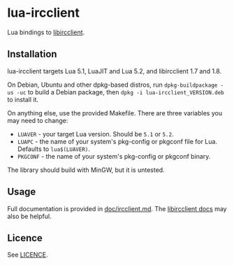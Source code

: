 # lua-ircclient

Lua bindings to [libircclient](http://www.ulduzsoft.com/linux/libircclient/).

## Installation

lua-ircclient targets Lua 5.1, LuaJIT and Lua 5.2, and libircclient 1.7 and 1.8.

On Debian, Ubuntu and other dpkg-based distros, run `dpkg-buildpackage -us -uc` to build a Debian
package, then `dpkg -i lua-ircclient_VERSION.deb` to install it.

On anything else, use the provided Makefile. There are three variables you may need to change:

- `LUAVER` - your target Lua version. Should be `5.1` or `5.2`.
- `LUAPC` - the name of your system's pkg-config or pkgconf file for Lua. Defaults to
  `lua$(LUAVER)`.
- `PKGCONF` - the name of your system's pkg-config or pkgconf binary.

The library should build with MinGW, but it is untested.

## Usage

Full documentation is provided in [doc/ircclient.md](doc/ircclient.md). The
[libircclient docs](http://www.ulduzsoft.com/libircclient/) may also be helpful.

## Licence

See [LICENCE](LICENCE).
